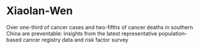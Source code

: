# Xiaolan-Wen
Over one-third of cancer cases and two-fifths of cancer deaths in southern China are preventable: insights from the latest representative population-based cancer registry data and risk factor survey

